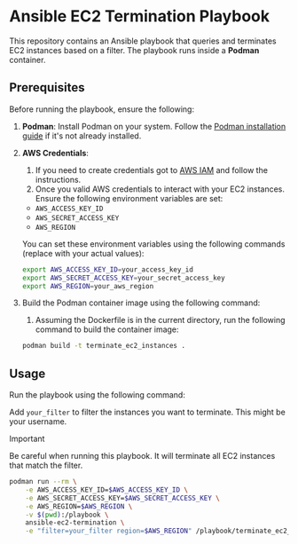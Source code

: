 # Ansible EC2 Termination Playbook

This repository contains an Ansible playbook that queries and terminates EC2 instances based on a filter. The playbook runs inside a **Podman** container.

## Prerequisites

Before running the playbook, ensure the following:

1. **Podman**: Install Podman on your system. Follow the [Podman installation guide](https://podman.io/getting-started/installation) if it's not already installed.

2. **AWS Credentials**:
   1. If you need to create credentials got to [AWS IAM](https://docs.aws.amazon.com/IAM/latest/UserGuide/id_credentials_access-keys.html) and follow the instructions.
   2. Once you valid AWS credentials to interact with your EC2 instances. Ensure the following environment variables are set:

    - `AWS_ACCESS_KEY_ID`
    - `AWS_SECRET_ACCESS_KEY`
    - `AWS_REGION`

   You can set these environment variables using the following commands (replace with your actual values):

   ```bash
   export AWS_ACCESS_KEY_ID=your_access_key_id
   export AWS_SECRET_ACCESS_KEY=your_secret_access_key
   export AWS_REGION=your_aws_region
    ```

3. Build the Podman container image using the following command:
   1. Assuming the Dockerfile is in the current directory, run the following command to build the container image:

   ```bash
   podman build -t terminate_ec2_instances .
   ```

## Usage

Run the playbook using the following command:

Add `your_filter` to filter the instances you want to terminate. This might be your username.

> [!IMPORTANT]  
> Be careful when running this playbook. It will terminate all EC2 instances that match the filter.

```bash
podman run --rm \
    -e AWS_ACCESS_KEY_ID=$AWS_ACCESS_KEY_ID \
    -e AWS_SECRET_ACCESS_KEY=$AWS_SECRET_ACCESS_KEY \
    -e AWS_REGION=$AWS_REGION \
    -v $(pwd):/playbook \
    ansible-ec2-termination \
    -e "filter=your_filter region=$AWS_REGION" /playbook/terminate_ec2_instances.yml
```